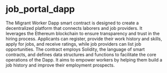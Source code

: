 # job_portal_dapp
The Migrant Worker Dapp smart contract is designed to create a decentralized platform that connects laborers and job providers. It leverages the Ethereum blockchain to ensure transparency and trust in the hiring process. Applicants can register, provide their work history and skills, apply for jobs, and receive ratings, while job providers can list job opportunities. The contract employs Solidity, the language of smart contracts, and defines data structures and functions to facilitate the core operations of the Dapp. It aims to empower workers by helping them build a job history and improve their employment prospects.
